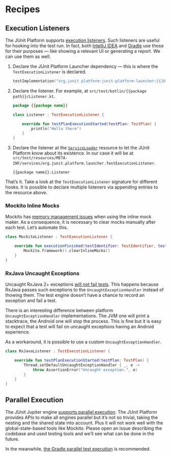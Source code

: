 # Recipes

## Execution Listeners

The JUnit Platform supports [execution listeners](https://junit.org/junit5/docs/current/user-guide/#launcher-api-listeners-custom).
Such listeners are useful for hooking into the test run.
In fact, both [IntelliJ IDEA](https://github.com/JetBrains/intellij-community/blob/ee3f8c34c512e6b64dc8b8107213d344d677eba0/plugins/junit5_rt/src/com/intellij/junit5/JUnit5TestExecutionListener.java)
and [Gradle](https://github.com/gradle/gradle/blob/6d0b0d9da312d6f417142c504a6aaaa5d07bd253/subprojects/testing-junit-platform/src/main/java/org/gradle/api/internal/tasks/testing/junitplatform/JUnitPlatformTestExecutionListener.java)
use those for their purposes — like showing a relevant UI or generating a report.
We can use them as well.

1. Declare the JUnit Platform Launcher dependency — this is where the `TestExecutionListener` is declared.

    ```kotlin
    testImplementation("org.junit.platform:junit-platform-launcher:{{JUnit Platform version}}")
    ```

1. Declare the listener. For example, at `src/test/kotlin/{{package path}}/Listener.kt`.

    ```kotlin
    package {{package name}}

    class Listener : TestExecutionListener {

        override fun testPlanExecutionStarted(testPlan: TestPlan) {
            println("Hello there")
        }
    }
    ```

1. Declare the listener at the [`ServiceLoader`](https://docs.oracle.com/javase/10/docs/api/java/util/ServiceLoader.html)
   resource to let the JUnit Platform know about its existence. In our case it will be at
   `src/test/resources/META-INF/services/org.junit.platform.launcher.TestExecutionListener`.

    ```properties
    {{package name}}.Listener
    ```

That’s it. Take a look at the `TestExecutionListener` signature for different hooks.
It is possible to declare multiple listeners via appending entries to the resource above.

### Mockito Inline Mocks

Mockito has [memory management issues](https://github.com/mockito/mockito/issues/1614)
when using the inline mock maker. As a consequence, it is necessary to clear mocks
manually after each test. Let’s automate this.

```kotlin
class MockitoListener : TestExecutionListener {

    override fun executionFinished(testIdentifier: TestIdentifier, testExecutionResult: TestExecutionResult) {
        Mockito.framework().clearInlineMocks()
    }
}
```

### RxJava Uncaught Exceptions

Uncaught RxJava 2+ exceptions [will not fail tests](https://github.com/ReactiveX/RxJava/issues/5234).
This happens because RxJava passes such exceptions to the `UncaughtExceptionHandler` instead of thowing them.
The test engine doesn’t have a chance to record an exception and fail a test.

There is an interesting difference between platform `UncaughtExceptionHandler`
implementations. The JVM one will print a stacktrace, the Android one will stop the process.
This is fine but it is easy to expect that a test will fail on uncaught exceptions having an Android experience.

As a workaround, it is possible to use a custom `UncaughtExceptionHandler`.

```kotlin
class RxJavaListener : TestExecutionListener {

    override fun testPlanExecutionStarted(testPlan: TestPlan) {
        Thread.setDefaultUncaughtExceptionHandler { _, e ->
            throw AssertionError("Uncaught exception.", e)
        }
    }
}
```

## Parallel Execution

The JUnit Jupiter engine [supports parallel execution](https://junit.org/junit5/docs/current/user-guide/#writing-tests-parallel-execution).
The JUnit Platform provides APIs to make all engines parallel but it’s not so trivial,
taking the nesting and the shared state into account. Plus it will not work well with the global-state-based tools
like Mockito. Please open an issue describing the codebase and used testing tools and we’ll see what can be done in the future.

In the meanwhile, [the Gradle parallel test execution](https://docs.gradle.org/current/dsl/org.gradle.api.tasks.testing.Test.html#org.gradle.api.tasks.testing.Test:maxParallelForks) is recommended.